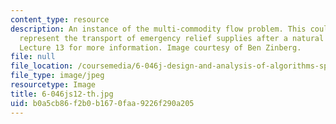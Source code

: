 ```yaml
---
content_type: resource
description: An instance of the multi-commodity flow problem. This could be used to
  represent the transport of emergency relief supplies after a natural disaster. See
  Lecture 13 for more information. Image courtesy of Ben Zinberg.
file: null
file_location: /coursemedia/6-046j-design-and-analysis-of-algorithms-spring-2012/b0a5cb86f2b0b1670faa9226f290a205_6-046js12-th.jpg
file_type: image/jpeg
resourcetype: Image
title: 6-046js12-th.jpg
uid: b0a5cb86-f2b0-b167-0faa-9226f290a205
---
```

